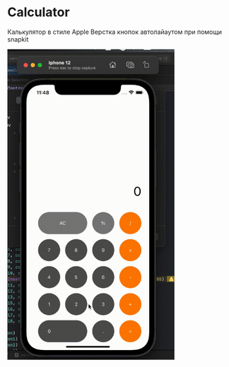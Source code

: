 # Calculator
 Калькулятор в стиле Apple
 Верстка кнопок автолайаутом при помощи snapkit
 
 <img alt="" src="calculator.gif" width="75%">

